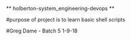 ** holberton-system_engineering-devops **

#purpose of project is to learn basic shell scripts

#Greg Dame - Batch 5 1-9-18
